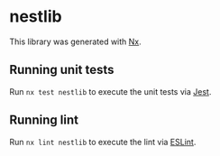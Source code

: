 # nestlib

This library was generated with [Nx](https://nx.dev).

## Running unit tests

Run `nx test nestlib` to execute the unit tests via [Jest](https://jestjs.io).

## Running lint

Run `nx lint nestlib` to execute the lint via [ESLint](https://eslint.org/).
